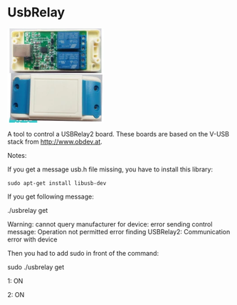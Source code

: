 UsbRelay
========

![ScreenShot](https://raw.githubusercontent.com/sonnyyu/UsbRelay/master/usbrelay.png)

A tool to control a USBRelay2 board.
These boards are based on the V-USB stack from http://www.obdev.at.

Notes:

If you get a message usb.h file missing, you have to install this library:

	sudo apt-get install libusb-dev

If you get following message:

./usbrelay get

Warning: cannot query manufacturer for device: error sending control message: Operation not permitted
error finding USBRelay2: Communication error with device

Then you had to add sudo in front of the command:

sudo ./usbrelay get

 1: ON

 2: ON
 
 
